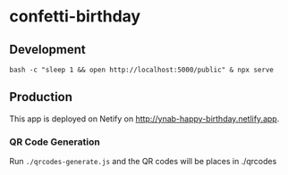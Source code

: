 # confetti-birthday

## Development

```
bash -c "sleep 1 && open http://localhost:5000/public" & npx serve
```

## Production

This app is deployed on Netify on http://ynab-happy-birthday.netlify.app.

### QR Code Generation

Run `./qrcodes-generate.js` and the QR codes will be places in ./qrcodes
